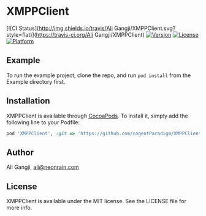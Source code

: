 # XMPPClient

[![CI Status](http://img.shields.io/travis/Ali Gangji/XMPPClient.svg?style=flat)](https://travis-ci.org/Ali Gangji/XMPPClient)
[![Version](https://img.shields.io/cocoapods/v/XMPPClient.svg?style=flat)](http://cocoapods.org/pods/XMPPClient)
[![License](https://img.shields.io/cocoapods/l/XMPPClient.svg?style=flat)](http://cocoapods.org/pods/XMPPClient)
[![Platform](https://img.shields.io/cocoapods/p/XMPPClient.svg?style=flat)](http://cocoapods.org/pods/XMPPClient)

## Example

To run the example project, clone the repo, and run `pod install` from the Example directory first.

## Installation

XMPPClient is available through [CocoaPods](http://cocoapods.org). To install
it, simply add the following line to your Podfile:

```ruby
pod 'XMPPClient', :git => 'https://github.com/cogentParadigm/XMPPClient.git'
```

## Author

Ali Gangji, ali@neonrain.com

## License

XMPPClient is available under the MIT license. See the LICENSE file for more info.
